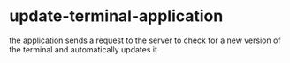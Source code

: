 # update-terminal-application
the application sends a request to the server to check for a new version of the terminal and automatically updates it
